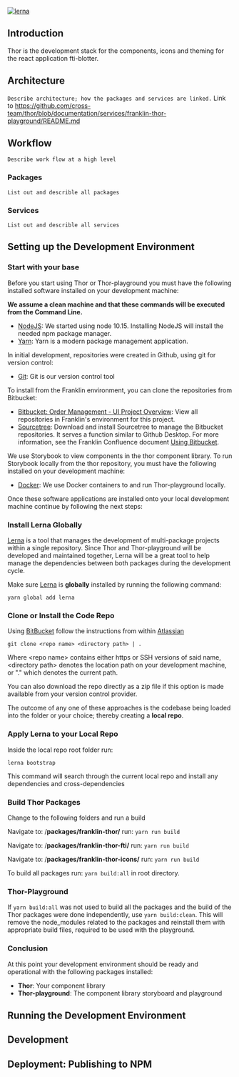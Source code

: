 [![lerna](https://img.shields.io/badge/maintained%20with-lerna-cc00ff.svg)](https://lerna.js.org/)

## Introduction

Thor is the development stack for the components, icons and theming for the react application fti-blotter.  

## Architecture

`Describe architecture; how the packages and services are linked.`  Link to https://github.com/cross-team/thor/blob/documentation/services/franklin-thor-playground/README.md 

## Workflow

`Describe work flow at a high level` 

### Packages

`List out and describle all packages` 

### Services

`List out and describle all services` 


## Setting up the Development Environment

### Start with your base

Before you start using Thor or Thor-playground you must have the following installed software installed on your development machine:

**We assume a clean machine and that these commands will be executed from the Command Line.**

- [NodeJS](https://nodejs.org/en/): We started using node 10.15.  Installing NodeJS will install the needed npm package manager.
- [Yarn](https://yarnpkg.com/en/docs/install#mac-stable): Yarn is a modern package management application.

In initial development, repositories were created in Github, using git for version control:
- [Git](https://git-scm.com/downloads): Git is our version control tool

To install from the Franklin environment, you can clone the repositories from Bitbucket:
- [Bitbucket: Order Management - UI Project Overview](http://stash.noam.corp.frk.com:7990/projects/OMU): View all repositories in Franklin's environment for this project.  
- [Sourcetree](http://www.sourcetreeapp.com/): Download and install Sourcetree to manage the Bitbucket repositories.  It serves a function similar to Github Desktop.  For more information, see the Franklin Confluence document [Using Bitbucket](http://confluence.corp.frk.com:8090/display/IMDL/Using+Bitbucket).

We use Storybook to view components in the thor component library.  To run Storybook locally from the thor repository, you must have the following installed on your development machine:

- [Docker](https://www.docker.com/products/docker-desktop): We use Docker containers to and run Thor-playground locally.

Once these software applications are installed onto your local development machine continue by following the next steps:

### Install Lerna Globally

[Lerna](https://lerna.js.org/) is a tool that manages the development of multi-package projects within a single repository. Since Thor and Thor-playground will be developed and maintained together, Lerna will be a great tool to help manage the dependencies between both packages during the development cycle.

Make sure [Lerna](https://lerna.js.org/) is **globally** installed by running the following command:

```text
yarn global add lerna
```

### Clone or Install the Code Repo

Using [BitBucket](https://confluence.atlassian.com/bitbucket/clone-a-repository-223217891.html) follow the instructions from within [Atlassian](https://confluence.atlassian.com/bitbucket/clone-a-repository-223217891.html)

```text
git clone <repo name> <directory path> | .
```

Where &lt;repo name&gt; contains either https or SSH versions of said name, &lt;directory path&gt; denotes the location path on your development machine, or "." which denotes the current path.

You can also download the repo directly as a zip file if this option is made available from your version control provider.

The outcome of any one of these approaches is the codebase being loaded into the folder or your choice; thereby creating a **local repo**.

### Apply Lerna to your Local Repo

Inside the local repo root folder run:

```text
lerna bootstrap
```

This command will search through the current local repo and install any dependencies and cross-dependencies

### Build Thor Packages

Change to the following folders and run a build

Navigate to: /**packages/franklin-thor/**
run: `yarn run build`

Navigate to: /**packages/franklin-thor-fti/**
run: `yarn run build`

Navigate to: /**packages/franklin-thor-icons/**
run: `yarn run build`

To build all packages run: `yarn build:all` in root directory.

### Thor-Playground

If `yarn build:all` was not used to build all the packages and the build of the Thor packages were done independently, use `yarn build:clean`.
This will remove the node_modules related to the packages and reinstall them with appropriate build files,
required to be used with the playground.

### Conclusion

At this point your development environment should be ready and operational with the following packages installed:

- **Thor**: Your component library
- **Thor-playground**: The component library storyboard and playground

## Running the Development Environment

## Development

## Deployment: Publishing to NPM
